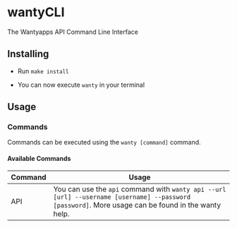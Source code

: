# wantyCLI

The Wantyapps API Command Line Interface

## Installing

* Run `make install`

* You can now execute `wanty` in your terminal

## Usage

### Commands

Commands can be executed using the `wanty [command]` command.

#### Available Commands

| Command | Usage                                                                                                                                              |
|---------|----------------------------------------------------------------------------------------------------------------------------------------------------|
| API     | You can use the `api` command with `wanty api --url [url] --username [username] --password [password]`. More usage can be found in the wanty help. |
